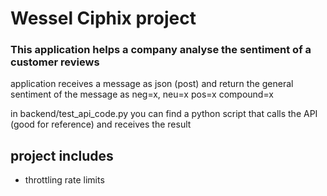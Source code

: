 # Wessel Ciphix project

### This application helps a company analyse the sentiment of a customer reviews

application receives a message as json (post) and return the general sentiment of the message as neg=x, neu=x pos=x compound=x

in backend/test_api_code.py you can find a python script that calls the API (good for reference) and receives the result

## project includes
- throttling rate limits